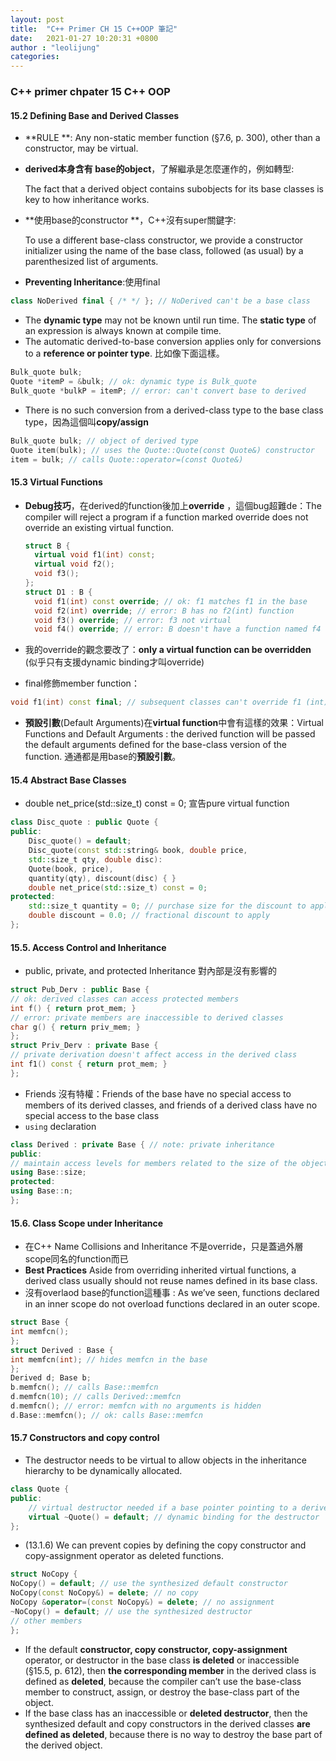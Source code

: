 ```yaml
---
layout: post
title:  "C++ Primer CH 15 C++OOP 筆記"
date:   2021-01-27 10:20:31 +0800
author : "leolijung"
categories: 
---
```


### C++ primer chpater 15 C++ OOP

#### 15.2 Defining Base and Derived Classes

* **RULE **: Any non-static member function (§7.6, p. 300), other than a constructor, may be virtual.

* **derived本身含有 base的object**，了解繼承是怎麼運作的，例如轉型:

  The fact that a derived object contains subobjects for its base classes is key to how inheritance works.

* **使用base的constructor **，C++沒有super關鍵字:

   To use a different base-class constructor, we provide a constructor initializer using the name of the base class, followed (as usual) by a parenthesized list of arguments.

* **Preventing Inheritance**:使用final

```C++
class NoDerived final { /* */ }; // NoDerived can't be a base class
```

*  The **dynamic type** may not be known until run time. The **static type** of an expression is always known at compile time.
* The automatic derived-to-base conversion applies only for conversions to a **reference
  or pointer type**. 比如像下面這樣。

```C++
Bulk_quote bulk;
Quote *itemP = &bulk; // ok: dynamic type is Bulk_quote
Bulk_quote *bulkP = itemP; // error: can't convert base to derived
```

*  There is no such conversion from a derived-class type to the base class type，因為這個叫**copy/assign**

```C++
Bulk_quote bulk; // object of derived type
Quote item(bulk); // uses the Quote::Quote(const Quote&) constructor
item = bulk; // calls Quote::operator=(const Quote&)
```

#### 15.3 Virtual Functions

* **Debug技巧**，在derived的function後加上**override** ，這個bug超難de：The compiler will reject a program if a function marked override does not override an existing virtual function.

  ```c++
  struct B {
  	virtual void f1(int) const;
  	virtual void f2();
  	void f3();
  };
  struct D1 : B {
  	void f1(int) const override; // ok: f1 matches f1 in the base
  	void f2(int) override; // error: B has no f2(int) function
  	void f3() override; // error: f3 not virtual
  	void f4() override; // error: B doesn't have a function named f4
  ```
  
* 我的override的觀念要改了：**only a virtual function can be overridden** (似乎只有支援dynamic binding才叫override)

* final修飾member function：

```c++
void f1(int) const final; // subsequent classes can't override f1 (int)
```

* **預設引數**(Default Arguments)在**virtual function**中會有這樣的效果：Virtual Functions and Default Arguments : the derived function will be passed the default arguments defined for the base-class version of the function. 通通都是用base的**預設引數**。

#### 15.4 Abstract Base Classes

* double net_price(std::size_t) const = 0; 宣告pure virtual function

```C++
class Disc_quote : public Quote {
public:
	Disc_quote() = default;
	Disc_quote(const std::string& book, double price,
	std::size_t qty, double disc):
	Quote(book, price),
	quantity(qty), discount(disc) { }
	double net_price(std::size_t) const = 0;
protected:
	std::size_t quantity = 0; // purchase size for the discount to apply
	double discount = 0.0; // fractional discount to apply
};
```

#### 15.5. Access Control and Inheritance

* public, private, and protected Inheritance 對內部是沒有影響的

```c++
struct Pub_Derv : public Base {
// ok: derived classes can access protected members
int f() { return prot_mem; }
// error: private members are inaccessible to derived classes
char g() { return priv_mem; }
};
struct Priv_Derv : private Base {
// private derivation doesn't affect access in the derived class
int f1() const { return prot_mem; }
};
```

* Friends 沒有特權：Friends of the base have no special access to members of its derived classes, and
  friends of a derived class have no special access to the base class
* ```using``` declaration

```c++
class Derived : private Base { // note: private inheritance
public:
// maintain access levels for members related to the size of the object
using Base::size;
protected:
using Base::n;
};
```

#### 15.6. Class Scope under Inheritance

* 在C++ Name Collisions and Inheritance 不是override，只是蓋過外層scope同名的function而已
* **Best Practices**
  Aside from overriding inherited virtual functions, a derived class usually
  should not reuse names defined in its base class.
* 沒有overlaod base的function這種事 : As we’ve seen, functions declared in an inner scope do not overload functions declared in an outer scope.

```c++
struct Base {
int memfcn();
};
struct Derived : Base {
int memfcn(int); // hides memfcn in the base
};
Derived d; Base b;
b.memfcn(); // calls Base::memfcn
d.memfcn(10); // calls Derived::memfcn
d.memfcn(); // error: memfcn with no arguments is hidden
d.Base::memfcn(); // ok: calls Base::memfcn
```
#### 15.7 Constructors and copy control
* The destructor needs to be virtual to allow objects in the inheritance hierarchy to be dynamically allocated.
```cpp
class Quote {
public:
    // virtual destructor needed if a base pointer pointing to a derived object is deleted
    virtual ~Quote() = default; // dynamic binding for the destructor
};
```
* (13.1.6) We can prevent copies by defining the copy constructor and copy-assignment operator as deleted functions. 
```cpp
struct NoCopy {
NoCopy() = default; // use the synthesized default constructor
NoCopy(const NoCopy&) = delete; // no copy
NoCopy &operator=(const NoCopy&) = delete; // no assignment
~NoCopy() = default; // use the synthesized destructor
// other members
};
```
* If the default **constructor, copy constructor, copy-assignment** operator, or destructor in the base class **is deleted** or inaccessible (§15.5, p. 612), then **the corresponding member** in the derived class is defined as **deleted**, because the compiler can’t use the base-class member to construct, assign, or destroy the base-class part of the object.
* If the base class has an inaccessible or **deleted destructor**, then the synthesized default and copy constructors in the derived classes **are defined as deleted**, because there is no way to destroy the base part of the derived object.